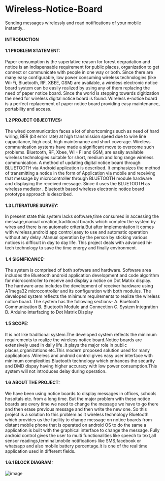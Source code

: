 # Wireless-Notice-Board
Sending messages wirelessly and read notifications of your mobile instantly..

#### INTRODUCTION

#### 1.1	PROBLEM STATEMENT:
Paper consumption is the superlative reason for forest degradation and notice is an indispensable requirement for public places, organization to get connect or communicate with people in one way or both. Since there are many easy configurable, low power consuming wireless technologies (like Wi-Fi, Bluetooth, RF, XBEE, GSM) are available, a wireless electronic notice board system can be easily realized by using any of them replacing the need of paper notice board. Since the world is stepping towards digitization the need for wireless digital notice board is found. Wireless e-notice board is a perfect replacement of paper notice board providing easy maintenance, portability and access. 

#### 1.2	PROJECT OBJECTIVES:
The wired communication faces a lot of shortcomings such as need of hard wiring, BER (bit error rate) at high transmission speed due to wire line capacitance, high cost, high maintenance and short coverage. Wireless communication systems have made a significant move to overcome such problems. Bluetooth, RF, Xbee, WI - Fi and GSM, are easily available wireless technologies suitable for short, medium and long range wireless communication. A method of updating digital notice board through BLUETOOTH via Android application is described. It emphasizes the method of transmitting a notice in the form of Application via mobile and receiving that message by microcontroller through BLUETOOTH module hardware and displaying the received message. Since it uses the BLUETOOTH as wireless mediator .  Bluetooth based wireless electronic notice board prototype approach is described.
#### 1.3	LITERATURE SURVEY:
In present state this system lacks software,time consumed in accessing the  message,manual creation,traditional boards which complex the system by  wires and there is no automatic criteria.But after implementation it comes with wireless,android app control,easy to use and automatic operation without any delay .Manual operation by the person by sticking various notices is difficult in day to day life. This project deals with advanced hi-tech technology to save the time energy and finally environment.
#### 1.4	SIGNIFICANCE:
The system is comprised of both software and hardware. Software area includes the Bluetooth android application development and code algorithm for microcontroller to receive and display a notice on Dot Matrix display. The hardware area includes the development of receiver hardware using ATmega32 microcontroller and its configuration with both modules.  The developed system reflects the minimum requirements to realize the wireless notice board. The system has the following sections-
A.	Bluetooth Communication
B.	Bluetooth Module and Connection
C.	System Integration
D.	Arduino interfacing to Dot Matrix Display

#### 1.5	SCOPE:
It is not like traditional system.The developed system reflects the minimum requirements to realize the wireless notice board.Notice boards are extensively used in daily life .It plays the major role in public places,organizations etc.This modern proposed solution used for many applications .Wireless and android control gives easy user interface with minimum complexities.Bluetooth technology which enhances the security and DMD dispay having higher accuracy with low power consumption.This system will not introduces delay during operation.

#### 1.6	ABOUT THE PROJECT:
We have been using notice boards to display messages in offices, schools hospitals etc. from a long time. But the major problem with these notice boards are every time we need to change the message we have to go there and then erase previous message and then write the new one. So this project is a solution to this problem as it wireless technology Bluetooth which provides us the facility to change message on notice boards from distant mobile phone that is operated on android OS to do the same a application is built with the graphical interface to change the message.
Fully android control gives the user to multi functionalities like speech to text,all sensor readings,terminal,mobile notifications like SMS,facebook or whatsapp and also mobile battery percentage.It is one of the real time application used in different fields.

#### 1.6.1 BLOCK DIAGRAM:
![image](https://user-images.githubusercontent.com/85961223/156809162-3797d672-9cb6-4f44-bf37-c79a3a0c344e.png)

